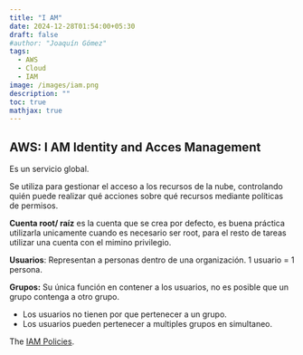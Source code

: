 ```yaml
---
title: "I AM"
date: 2024-12-28T01:54:00+05:30
draft: false
#author: "Joaquín Gómez"
tags:
  - AWS
  - Cloud
  - IAM
image: /images/iam.png
description: ""
toc: true
mathjax: true
---
```


## AWS: I AM Identity and Acces Management

Es un servicio global. 

Se utiliza para gestionar el acceso a los recursos de la nube, controlando quién puede realizar qué acciones sobre qué recursos mediante políticas de permisos.

**Cuenta root/ raíz** es la cuenta que se crea por defecto, es buena práctica utilizarla unicamente cuando es necesario ser root, para el resto de tareas utilizar una cuenta con el mimino privilegio. 

**Usuarios**: Representan a personas dentro de una organización. 1 usuario  = 1 persona. 

**Grupos:** Su única función en contener a los usuarios, no es posible que un grupo contenga a otro grupo. 

* Los usuarios no tienen por que pertenecer a un grupo. 
* Los usuarios pueden pertenecer a multiples grupos en simultaneo. 


The [IAM Policies](https://gomezjoaquin.github.io/blogs/aws-iam-policies/).
